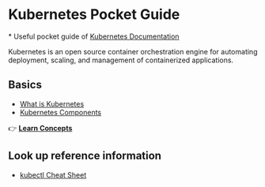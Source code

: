 # Kubernetes Pocket Guide

\* Useful pocket guide of [Kubernetes Documentation](https://kubernetes.io/docs/home/)

Kubernetes is an open source container orchestration engine for automating deployment, scaling, and management of containerized applications.

## Basics

- [What is Kubernetes](01-what-is-kubernetes.md)
- [Kubernetes Components](02-kubernetes-components.md)

:point_right: [**Learn Concepts**](00-concepts.md)

## Look up reference information

- [kubectl Cheat Sheet](../../toolkit/container-orchestration/kubectl-cheat-sheet.md)
